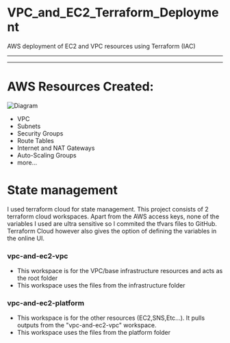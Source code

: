# VPC_and_EC2_Terraform_Deployment
AWS deployment of EC2 and VPC resources using Terraform (IAC)
***
***
# AWS Resources Created:
![Diagram](./IMAGES/Deployment-Diagram.png)
* VPC
* Subnets
* Security Groups
* Route Tables
* Internet and NAT Gateways
* Auto-Scaling Groups
* more...

# State management
I used terraform cloud for state management. This project consists of 2 terraform cloud workspaces.
Apart from the AWS access keys, none of the variables I used are ultra sensitive so I commited the tfvars files to GitHub. Terraform Cloud however also gives the option of defining the variables in the online UI.
### vpc-and-ec2-vpc
* This workspace is for the VPC/base infrastructure resources and acts as the root folder 
* This workspace uses the files from the infrastructure folder
### vpc-and-ec2-platform
* This workspace is for the other resources (EC2,SNS,Etc...). It pulls outputs from the "vpc-and-ec2-vpc" workspace.
* This workspace uses the files from the platform folder